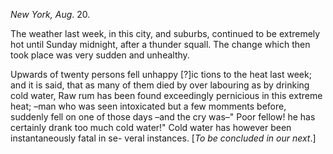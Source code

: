 *New York, Aug*. 20.The weather last week, in this city, and suburbs, continued to be
                    extremely hot until Sunday midnight, after a thunder squall. The change
                    which then took place was very sudden and unhealthy.Upwards of twenty persons fell unhappy [?]ic tions to the heat last week;
                    and it is said, that as many of them died by over labouring as by
                    drinking cold water, Raw rum has been found exceedingly pernicious in this
                    extreme heat; –man who was seen intoxicated but a few momments before, suddenly fell on one of those days
                    –and the cry was–" Poor fellow! he has certainly drank too much cold water!" Cold water has however been
                    instantaneously fatal in se- veral instances. [*To be
                        concluded in our next*.]